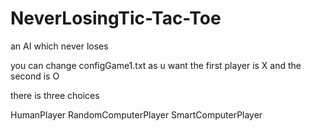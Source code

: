 # NeverLosingTic-Tac-Toe
an AI which never loses

you can change configGame1.txt as u want
the first player is X and the second is O

there is three choices

HumanPlayer
RandomComputerPlayer
SmartComputerPlayer
